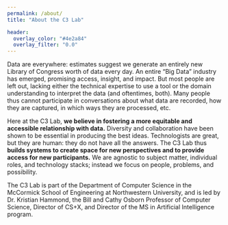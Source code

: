 ```yaml
---
permalink: /about/
title: "About the C3 Lab"

header:
  overlay_color: "#4e2a84"
  overlay_filter: "0.0"
---
```


Data are everywhere: estimates suggest we generate an entirely new Library of Congress worth of data every day.  An entire “Big Data” industry has emerged, promising access, insight, and impact.  But most people are left out, lacking either the technical expertise to use a tool or the domain understanding to interpret the data (and oftentimes, both).  Many people thus cannot participate in conversations about what data are recorded, how they are captured, in which ways they are processed, etc.

Here at the C3 Lab, **we believe in fostering a more equitable and accessible relationship with data.**  Diversity and collaboration have been shown to be essential in producing the best ideas.  Technologists are great, but they are human: they do not have all the answers.  The C3 Lab thus **builds systems to create space for new perspectives and to provide access for new participants.**  We are agnostic to subject matter, individual roles, and technology stacks; instead we focus on people, problems, and possibility.  

The C3 Lab is part of the Department of Computer Science in the McCormick School of Engineering at Northwestern University, and is led by Dr. Kristian Hammond, the Bill and Cathy Osborn Professor of Computer Science, Director of CS+X, and Director of the MS in Artificial Intelligence program.